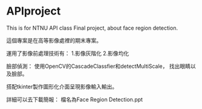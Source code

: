 # APIproject
This is for NTNU API class Final project, about face region detection.

這個專案是在高等影像處裡的期末專案。

運用了影像前處理技術有：
1.影像灰階化
2.影像均化

臉部偵測：
使用OpenCV的CascadeClassfier和detectMultiScale，
找出眼睛以及臉部。

搭配tkinter製作圖形化介面呈現影像輸入輸出。

詳細可以去下載簡報：
檔名為Face Region Detection.ppt

